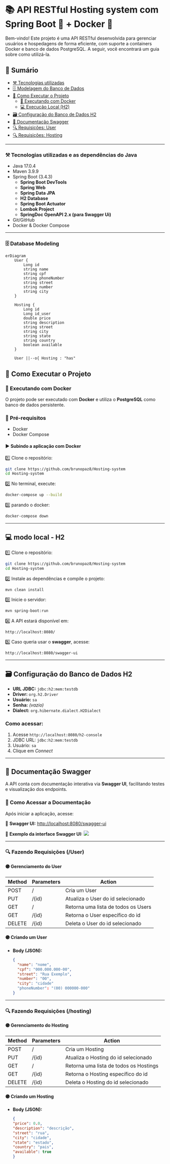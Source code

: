 # 📚 API RESTful Hosting system com Spring Boot 🍃 + Docker 🐳

Bem-vindo! Este projeto é uma API RESTful desenvolvida para gerenciar usuários e hospedagens de forma eficiente, com suporte a containers Docker e banco de dados PostgreSQL. A seguir, você encontrará um guia sobre como utilizá-la.

## 📂 Sumário

- [⚒️ Tecnologias utilizadas]([#⚒️-Tecnologias-utilizadas-e-as-dependências-do-Java](https://github.com/brunopaz8/Hosting-system/edit/main/README.md#%EF%B8%8F-tecnologias-utilizadas-e-as-depend%C3%AAncias-do-java))
- [🗄️ Modelagem do Banco de Dados]([#💻-database-modeling](https://github.com/brunopaz8/Hosting-system/edit/main/README.md#%EF%B8%8F-database-modeling))
- [🚀 Como Executar o Projeto]([#🚀-como-executar-o-projeto](https://github.com/brunopaz8/Hosting-system/edit/main/README.md#-como-executar-o-projeto))
  - [🐳 Executando com Docker]([#🐳-executando-com-docker](https://github.com/brunopaz8/Hosting-system/edit/main/README.md#-executando-com-docker))
  - [💻 Execução Local (H2)]([#💻-execução-local-h2](https://github.com/brunopaz8/Hosting-system/edit/main/README.md#-modo-local---h2))
- [🗃️ Configuração do Banco de Dados H2]([#🗃️-configuração-do-banco-de-dados-h2](https://github.com/brunopaz8/Hosting-system/edit/main/README.md#%EF%B8%8F-configura%C3%A7%C3%A3o-do-banco-de-dados-h2))
- [📗 Documentação Swagger]([#📄-documentação-swagger](https://github.com/brunopaz8/Hosting-system/edit/main/README.md#-documenta%C3%A7%C3%A3o-swagger))
- [🔍 Requisições: User]([#🔍-requisições-user](https://github.com/brunopaz8/Hosting-system/edit/main/README.md#-fazendo-requisi%C3%A7%C3%B5es-user))
- [🔍 Requisições: Hosting]([#🔍-requisições-hosting](https://github.com/brunopaz8/Hosting-system/edit/main/README.md#-fazendo-requisi%C3%A7%C3%B5es-hosting))

---

### **⚒️ Tecnologias utilizadas e as dependências do Java**

- Java 17.0.4
- Maven 3.9.9
- Spring Boot (3.4.3)
  - **Spring Boot DevTools**
  - **Spring Web**
  - **Spring Data JPA**
  - **H2 Database**
  - **Spring Boot Actuator**
  - **Lombok Project**
  - **SpringDoc OpenAPI 2.x (para Swagger Ui)**
- Git/GitHub
- Docker & Docker Compose
---

### 🗄️ Database Modeling

```mermaid
erDiagram
    User {
        Long id
        string name
        string cpf
        string phoneNumber
        string street
        string number
        string city
    }

    Hosting {
        Long id
        Long id_user
        double price
        string description
        string street
        string city
        string state
        string country
        boolean available
    }

    User ||--o{ Hosting : "has"
```
## 🚀 Como Executar o Projeto

### 🐳 Executando com Docker
O projeto pode ser executado com **Docker** e utiliza o **PostgreSQL** como banco de dados persistente.

### 🔧 Pré-requisitos
- Docker
- Docker Compose

#### ▶️ Subindo a aplicação com Docker
1️⃣ Clone o repositório:
```sh
git clone https://github.com/brunopaz8/Hosting-system
cd Hosting-system
```
2️⃣ No terminal, execute:
```sh
docker-compose up --build
```
3️⃣ parando o docker:
```sh
docker-compose down
```

---

## 💻 modo local - H2
1️⃣ Clone o repositório:
```sh
git clone https://github.com/brunopaz8/Hosting-system
cd Hosting-system
```

2️⃣ Instale as dependências e compile o projeto:
```sh
mvn clean install
```
3️⃣ Inicie o servidor:
```sh
mvn spring-boot:run
```
4️⃣ A API estará disponível em:
```
http://localhost:8080/
```
5️⃣ Caso queria usar o **swagger**, acesse:
```
http://localhost:8080/swagger-ui
```
---

## 🗃️ Configuração do Banco de Dados H2

- **URL JDBC:** `jdbc:h2:mem:testdb`
- **Driver:** `org.h2.Driver`
- **Usuário:** `sa`
- **Senha:** *(vazio)*
- **Dialect:** `org.hibernate.dialect.H2Dialect`

### Como acessar:

1. Acesse `http://localhost:8080/h2-console`
2. JDBC URL: `jdbc:h2:mem:testdb`
3. Usuário: `sa`
4. Clique em *Connect*

---

## 📗 Documentação Swagger
A API conta com documentação interativa via **Swagger UI**, facilitando testes e visualização dos endpoints.

### 🔗 Como Acessar a Documentação
Após iniciar a aplicação, acesse:

🔹 **Swagger UI:** [http://localhost:8080/swagger-ui](http://localhost:8080/swagger-ui)

📌 **Exemplo da interface Swagger UI:**
<img src="imgs/swagger_img.png" withd = 500>

---

### 🔍 Fazendo Requisições (/User)

#### 🟣 Gerenciamento do User

| Method | Parameters | Action                              |
| ------ | ---------- | ----------------------------------- |
| POST   | /          | Cria um User                        |
| PUT    | /{id}      | Atualiza o User do id selecionado   |
| GET    | /          | Retorna uma lista de todos os Users |
| GET    | /{id}      | Retorna o User específico do id     |
| DELETE | /{id}      | Deleta o User do id selecionado     |

#### 🟣 Criando um User

- **Body (JSON):**
  ```json
  {
    "name": "nome",
    "cpf": "000.000.000-00",
    "street": "Rua Exemplo",
    "number": "00",
    "city": "cidade"
    "phoneNumber": "(00) 000000-000"
  }
  ```
---

### 🔍 Fazendo Requisições (/hosting)

#### 🟣 Gerenciamento do Hosting

| Method | Parameters | Action                                 |
| ------ | ---------- | -------------------------------------- |
| POST   | /          | Cria um Hosting                        |
| PUT    | /{id}      | Atualiza o Hosting do id selecionado   |
| GET    | /          | Retorna uma lista de todos os Hostings |
| GET    | /{id}      | Retorna o Hosting específico do id     |
| DELETE | /{id}      | Deleta o Hosting do id selecionado     |

#### 🟣 Criando um Hosting

- **Body (JSON):**
  ```json
  {
  "price": 0.0,
  "description": "descrição",
  "street": "rua",
  "city": "cidade",
  "state": "estado",
  "country": "pais",
  "available": true
  }
  ```

